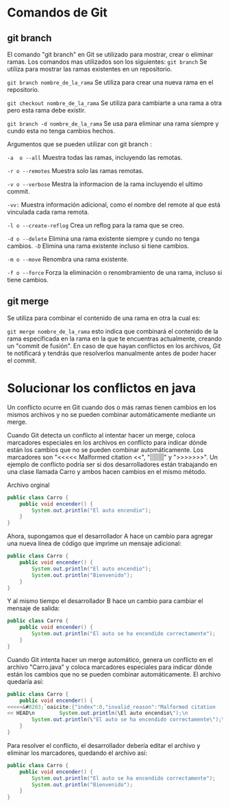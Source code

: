 # Comandos de Git
## git branch
El comando "git branch" en Git se utilizado para mostrar, crear o eliminar ramas. 
Los comandos mas utilizados son los siguientes:
`git branch`  Se utiliza para mostrar las ramas existentes en un repositorio.

`git branch nombre_de_la_rama`  Se utiliza para crear una nueva rama en el repositorio.

`git checkout nombre_de_la_rama` Se utiliza para cambiarte a una rama a otra pero esta rama debe existir.

`git branch -d nombre_de_la_rama`  Se usa para eliminar una rama siempre y cundo esta no tenga cambios hechos.

Argumentos que se pueden utilizar con git branch :

`-a  o --all`  Muestra todas las ramas, incluyendo las remotas.

`-r o --remotes` Muestra solo las ramas remotas.

`-v o --verbose`   Mestra la informacion de la rama incluyendo el ultimo commit.

`-vv:` Muestra información adicional, como el nombre del remote al que está vinculada cada rama remota.

`-l o --create-reflog` Crea un reflog para la  rama que se  creo.

`-d o --delete` Elimina una rama existente siempre y cundo no tenga cambios.
`-D` Elimina una rama existente incluso si tiene cambios.

`-m o --move`  Renombra una rama existente.

`-f o --force` Forza la eliminación o renombramiento de una rama, incluso si tiene cambios.

## git merge
Se utiliza para combinar el contenido de una rama en otra la cual es:

`git merge nombre_de_la_rama`  esto indica que combinará el contenido de la rama especificada en la rama en la que te encuentras actualmente, creando un "commit de fusión". En caso de que hayan conflictos en los archivos, Git te notificará y tendrás que resolverlos manualmente antes de poder hacer el commit.

# Solucionar los conflictos en java
Un conflicto ocurre en Git cuando dos o más ramas tienen cambios en los mismos archivos y no se pueden combinar automáticamente mediante un merge.

Cuando Git detecta un conflicto al intentar hacer un merge, coloca marcadores especiales en los archivos en conflicto para indicar dónde están los cambios que no se pueden combinar automáticamente. Los marcadores son "<<<<<
Malformed citation <<", "|||||||" y ">>>>>>>".
Un ejemplo de conflicto  podría ser si dos desarrolladores están trabajando en una clase llamada Carro y ambos hacen cambios en el mismo método.

Archivo orginal
```java
public class Carro {
    public void encender() {
        System.out.println("El auto encendio");
    }
}
```
Ahora, supongamos que el desarrollador A hace un cambio para agregar una nueva línea de código que imprime un mensaje adicional:
```java
public class Carro {
    public void encender() {
        System.out.println("El auto encendio");
        System.out.println("Bienvenido");
    }
}
```
Y al mismo tiempo el desarrollador B hace un cambio para cambiar el mensaje de salida:

```java
public class Carro {
    public void encender() {
        System.out.println("El auto se ha encendido correctamente");
    }
}
```
Cuando Git intenta hacer un merge automático, genera un conflicto en el archivo "Carro.java" y coloca marcadores especiales para indicar dónde están los cambios que no se pueden combinar automáticamente. El archivo quedaría así:
```java
public class Carro {
    public void encender() {
<<<<<&#8203;`oaicite:{"index":0,"invalid_reason":"Malformed citation 
<< HEAD\n        System.out.println(\El auto encendio\");\n        			System.out.println(\"Bienvenido\");\n =======\n        
		System.out.println(\"El auto se ha encendido correctamente\");\n        >>>>>>>"}`&#8203; futura_rama
    }
}
```
Para resolver el conflicto, el desarrollador debería editar el archivo y eliminar los marcadores, quedando el archivo así:
```java
public class Carro {
    public void encender() {
        System.out.println("El auto se ha encendido correctamente");
        System.out.println("Bienvenido");
    }
}

